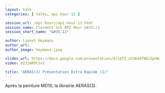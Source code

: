 ```yaml
---
layout: talk
categories: [ talks, api-hour-13 ]

session_url: /api-hours/api-hour-13.html
session_name: Clermont'ech API Hour &#35;13
session_short_name: "&#35;13"

author: Lionel Heymans
author_url:
author_image: heymans.jpeg

slides_url: https://docs.google.com/presentation/d/1qfZ_zCUkO4fHGzZpSWz_Lc-L853OcNYlLcVdABG9kX4/edit?pli=1
video: D2JjmR9lSvI

title: "AERAS(3) Présentation Extra Rapide (1)"
---
```


Après la peinture MD10, la librairie AERAS(3).
